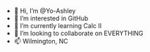 - 👋 Hi, I’m @Yo-Ashley
- 👀 I’m interested in GitHub
- 🌱 I’m currently learning Calc II
- 💞️ I’m looking to collaborate on EVERYTHING
- 📫 Wilmington, NC
